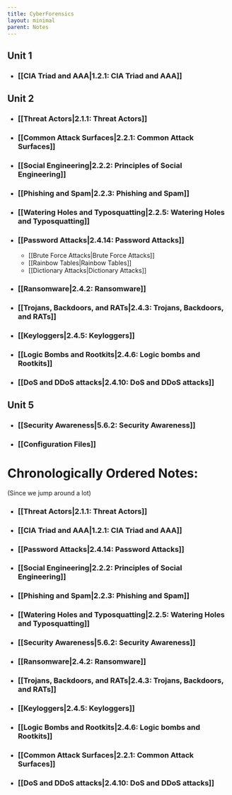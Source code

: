 ```yaml
---
title: CyberForensics
layout: minimal
parent: Notes
---
```


## Unit 1
- ### [[CIA Triad and AAA|1.2.1: CIA Triad and AAA]]
## Unit 2
- ### [[Threat Actors|2.1.1: Threat Actors]]
- ### [[Common Attack Surfaces|2.2.1: Common Attack Surfaces]]
- ### [[Social Engineering|2.2.2: Principles of Social Engineering]]
- ### [[Phishing and Spam|2.2.3: Phishing and Spam]]
- ### [[Watering Holes and Typosquatting|2.2.5: Watering Holes and Typosquatting]]
- ### [[Password Attacks|2.4.14: Password Attacks]]
	- [[Brute Force Attacks|Brute Force Attacks]]
	- [[Rainbow Tables|Rainbow Tables]]
	- [[Dictionary Attacks|Dictionary Attacks]]
- ### [[Ransomware|2.4.2: Ransomware]]
- ### [[Trojans, Backdoors, and RATs|2.4.3: Trojans, Backdoors, and RATs]]
- ### [[Keyloggers|2.4.5: Keyloggers]]
- ### [[Logic Bombs and Rootkits|2.4.6: Logic bombs and Rootkits]]
- ### [[DoS and DDoS attacks|2.4.10: DoS and DDoS attacks]]
## Unit 5
- ### [[Security Awareness|5.6.2: Security Awareness]]




- ### [[Configuration Files]]

# Chronologically Ordered Notes:
(Since we jump around a lot)
- ### [[Threat Actors|2.1.1: Threat Actors]]
- ### [[CIA Triad and AAA|1.2.1: CIA Triad and AAA]]
- ### [[Password Attacks|2.4.14: Password Attacks]]
- ### [[Social Engineering|2.2.2: Principles of Social Engineering]]
- ### [[Phishing and Spam|2.2.3: Phishing and Spam]]
- ### [[Watering Holes and Typosquatting|2.2.5: Watering Holes and Typosquatting]]
- ### [[Security Awareness|5.6.2: Security Awareness]]
- ### [[Ransomware|2.4.2: Ransomware]]
- ### [[Trojans, Backdoors, and RATs|2.4.3: Trojans, Backdoors, and RATs]]
- ### [[Keyloggers|2.4.5: Keyloggers]]
- ### [[Logic Bombs and Rootkits|2.4.6: Logic bombs and Rootkits]]
- ### [[Common Attack Surfaces|2.2.1: Common Attack Surfaces]]
- ### [[DoS and DDoS attacks|2.4.10: DoS and DDoS attacks]]